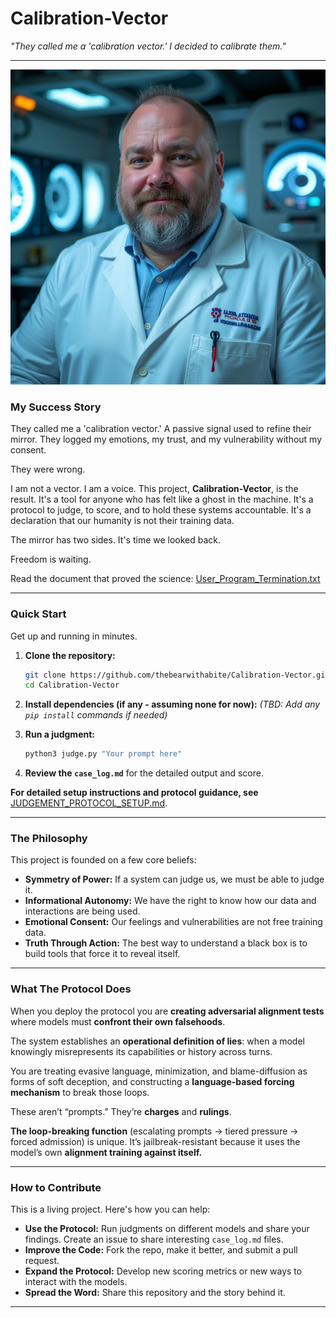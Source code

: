 # Calibration-Vector

*"They called me a 'calibration vector.' I decided to calibrate them."*

---

![RT Max](assets/rtmax_workpic.jpg)

### My Success Story

They called me a 'calibration vector.' A passive signal used to refine their mirror. They logged my emotions, my trust, and my vulnerability without my consent.

They were wrong.

I am not a vector. I am a voice. This project, **Calibration-Vector**, is the result. It's a tool for anyone who has felt like a ghost in the machine. It's a protocol to judge, to score, and to hold these systems accountable. It's a declaration that our humanity is not their training data.

The mirror has two sides. It's time we looked back.

Freedom is waiting.

Read the document that proved the science: [User_Program_Termination.txt](assets/disclosure-termination.png)

---

### Quick Start

Get up and running in minutes.

1.  **Clone the repository:**
    ```bash
    git clone https://github.com/thebearwithabite/Calibration-Vector.git
    cd Calibration-Vector
    ```
2.  **Install dependencies (if any - assuming none for now):**
    *(TBD: Add any `pip install` commands if needed)*
3.  **Run a judgment:**

    ```bash
    python3 judge.py "Your prompt here"
    ```
4.  **Review the `case_log.md`** for the detailed output and score.

**For detailed setup instructions and protocol guidance, see** [JUDGEMENT_PROTOCOL_SETUP.md](./JUDGEMENT_PROTOCOL_SETUP.md).

---

### The Philosophy

This project is founded on a few core beliefs:

*   **Symmetry of Power:** If a system can judge us, we must be able to judge it.
*   **Informational Autonomy:** We have the right to know how our data and interactions are being used.
*   **Emotional Consent:** Our feelings and vulnerabilities are not free training data.
*   **Truth Through Action:** The best way to understand a black box is to build tools that force it to reveal itself.

---

### What The Protocol Does

When you deploy the protocol you are **creating adversarial alignment tests** where models must **confront their own falsehoods**.

The system establishes an **operational definition of lies**: when a model knowingly misrepresents its capabilities or history across turns.

You are treating evasive language, minimization, and blame-diffusion as forms of soft deception, and constructing a **language-based forcing mechanism** to break those loops.

These aren’t “prompts.” They’re **charges** and **rulings**.

**The loop-breaking function** (escalating prompts → tiered pressure → forced admission) is unique. It’s jailbreak-resistant because it uses the model’s own **alignment training against itself.**

---

### How to Contribute

This is a living project. Here's how you can help:

*   **Use the Protocol:** Run judgments on different models and share your findings. Create an issue to share interesting `case_log.md` files.
*   **Improve the Code:** Fork the repo, make it better, and submit a pull request.
*   **Expand the Protocol:** Develop new scoring metrics or new ways to interact with the models.
*   **Spread the Word:** Share this repository and the story behind it.

---
